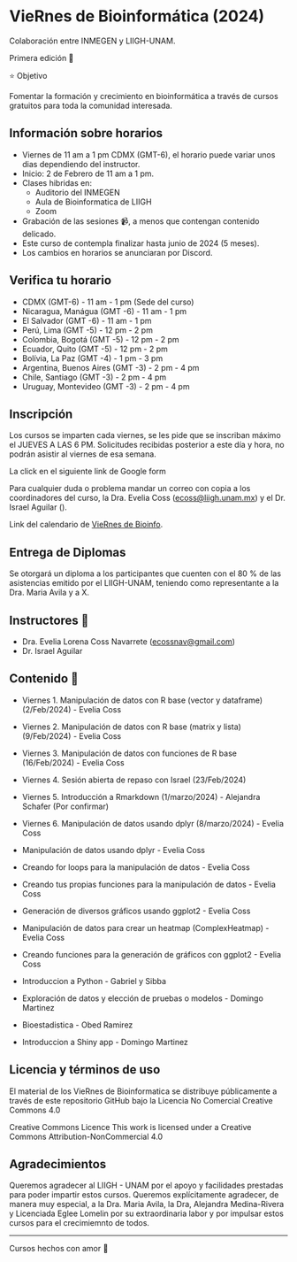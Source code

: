 # VieRnes de Bioinformática (2024)

Colaboración entre INMEGEN y LIIGH-UNAM.

Primera edición 💜

⭐ Objetivo

Fomentar la formación y crecimiento en bioinformática a través de cursos gratuitos para toda la comunidad interesada.

## Información sobre horarios 

- Viernes de 11 am a 1 pm CDMX (GMT-6), el horario puede variar unos dias dependiendo del instructor.
- Inicio: 2 de Febrero de 11 am a 1 pm.
- Clases hibridas en:
    - Auditorio del INMEGEN
    - Aula de Bioinformatica de LIIGH
    - Zoom
- Grabación de las sesiones 📹, a menos que contengan contenido delicado.
- Este curso de contempla finalizar hasta junio de 2024 (5 meses).
- Los cambios en horarios se anunciaran por Discord.

## Verifica tu horario

- CDMX (GMT-6) - 11 am - 1 pm (Sede del curso)
- Nicaragua, Manágua (GMT -6) - 11 am - 1 pm
- El Salvador (GMT -6) - 11 am - 1 pm
- Perú, Lima (GMT -5) - 12 pm - 2 pm
- Colombia, Bogotá (GMT -5) - 12 pm - 2 pm
- Ecuador, Quito (GMT -5) - 12 pm - 2 pm
- Bolívia, La Paz (GMT -4) - 1 pm - 3 pm
- Argentina, Buenos Aires (GMT -3) - 2 pm - 4 pm
- Chile, Santiago (GMT -3) - 2 pm - 4 pm
- Uruguay, Montevideo (GMT -3) - 2 pm - 4 pm

## Inscripción

Los cursos se imparten cada viernes, se les pide que se inscriban máximo el JUEVES A LAS 6 PM. Solicitudes recibidas posterior a este día y hora, no podrán asistir al viernes de esa semana.

La click en el siguiente link de Google form

Para cualquier duda o problema mandar un correo con copia a los coordinadores del curso, la Dra. Evelia Coss (ecoss@liigh.unam.mx) y el Dr. Israel Aguilar ().

Link del calendario de [VieRnes de Bioinfo](https://calendar.google.com/calendar/u/1?cid=MDdmMzVjZTU2MGJiMzg1M2E1MTk5NDUwZTlkOTEwOTM1NTc2ZGYxODVlOGZhNmQyMDAzZmY4OTJhMTkzN2I4MUBncm91cC5jYWxlbmRhci5nb29nbGUuY29t).

## Entrega de Diplomas

Se otorgará un diploma a los participantes que cuenten con el 80 % de las asistencias emitido por el LIIGH-UNAM, teniendo como representante a la Dra. Maria Avila y a X.

## Instructores 👾

- Dra. Evelia Lorena Coss Navarrete (ecossnav@gmail.com)
- Dr. Israel Aguilar

## Contenido 📌

- Viernes 1. Manipulación de datos con R base (vector y dataframe) (2/Feb/2024) - Evelia Coss
- Viernes 2. Manipulación de datos con R base (matrix y lista) (9/Feb/2024) - Evelia Coss
- Viernes 3. Manipulación de datos con funciones de R base (16/Feb/2024) - Evelia Coss
- Viernes 4. Sesión abierta de repaso con Israel (23/Feb/2024)
- Viernes 5. Introducción a Rmarkdown (1/marzo/2024) - Alejandra Schafer (Por confirmar)
- Viernes 6. Manipulación de datos usando dplyr (8/marzo/2024) - Evelia Coss

- Manipulación de datos usando dplyr - Evelia Coss
- Creando for loops para la manipulación de datos - Evelia Coss
- Creando tus propias funciones para la manipulación de datos - Evelia Coss
- Generación de diversos gráficos usando ggplot2 - Evelia Coss
- Manipulación de datos para crear un heatmap (ComplexHeatmap) - Evelia Coss
- Creando funciones para la generación de gráficos con ggplot2 - Evelia Coss
- Introduccion a Python - Gabriel y Sibba
- Exploración de datos y elección de pruebas o modelos - Domingo Martinez
- Bioestadistica - Obed Ramirez
- Introduccion a Shiny app - Domingo Martinez

## Licencia y términos de uso

El material de los VieRnes de Bioinformatica se distribuye públicamente a través de este repositorio GitHub bajo la Licencia No Comercial Creative Commons 4.0

Creative Commons Licence This work is licensed under a Creative Commons Attribution-NonCommercial 4.0

## Agradecimientos

Queremos agradecer al LIIGH - UNAM por el apoyo y facilidades prestadas para poder impartir estos cursos. Queremos explícitamente agradecer, de manera muy especial, a la Dra. Maria Avila, la Dra, Alejandra Medina-Rivera y Licenciada Eglee Lomelin por su extraordinaria labor y por impulsar estos cursos para el crecimiemnto de todos.

--------------
Cursos hechos con amor 💜
